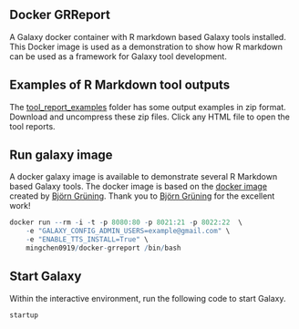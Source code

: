 ## Docker GRReport
A Galaxy docker container with R markdown based Galaxy tools installed. This Docker image is used as a demonstration to show how R markdown can be used as a framework for Galaxy tool development.

## Examples of R Markdown tool outputs

The [tool_report_examples](tool_report_examples) folder has some output examples in zip format. Download and uncompress these zip files. Click any HTML file to open the tool reports.


## Run galaxy image

A docker galaxy image is available to demonstrate several R Markdown based Galaxy tools. The docker image is based on the
[docker image](https://github.com/bgruening/docker-galaxy-stable) created by [Björn Grüning](https://github.com/bgruening).
Thank you to [Björn Grüning](https://github.com/bgruening) for the excellent work! 

```r
docker run --rm -i -t -p 8080:80 -p 8021:21 -p 8022:22  \
    -e "GALAXY_CONFIG_ADMIN_USERS=example@gmail.com" \
    -e "ENABLE_TTS_INSTALL=True" \
    mingchen0919/docker-grreport /bin/bash  
```

## Start Galaxy

Within the interactive environment, run the following code to start Galaxy.
```
startup
```
